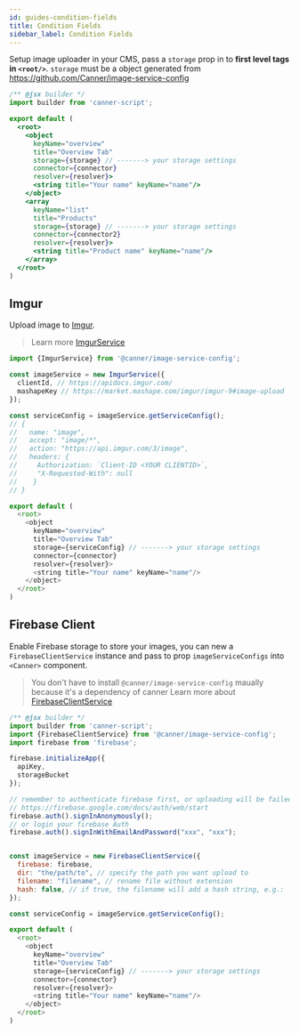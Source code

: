 ```yaml
---
id: guides-condition-fields
title: Condition Fields
sidebar_label: Condition Fields
---
```


Setup image uploader in your CMS, pass a `storage` prop in to **first level tags in `<root/>`**. `storage` must be a object generated from https://github.com/Canner/image-service-config

```jsx
/** @jsx builder */
import builder from 'canner-script';

export default (
  <root>
    <object
      keyName="overview"
      title="Overview Tab"
      storage={storage} // -------> your storage settings
      connector={connector}
      resolver={resolver}>
      <string title="Your name" keyName="name"/>
    </object>
    <array
      keyName="list"
      title="Products"
      storage={storage} // -------> your storage settings
      connector={connector2}
      resolver={resolver}>
      <string title="Product name" keyName="name"/>
    </array>
  </root>
)
```

## Imgur

Upload image to [Imgur](https://imgur.com/).

> Learn more [ImgurService](https://github.com/Canner/image-service-config#imgurservice-imgur)

```js
import {ImgurService} from '@canner/image-service-config';

const imageService = new ImgurService({
  clientId, // https://apidocs.imgur.com/
  mashapeKey // https://market.mashape.com/imgur/imgur-9#image-upload
});

const serviceConfig = imageService.getServiceConfig();
// {
//   name: "image",
//   accept: "image/*",
//   action: "https://api.imgur.com/3/image",
//   headers: {
//     Authorization: `Client-ID <YOUR CLIENTID>`,
//     "X-Requested-With": null 
//    }
// }

export default (
  <root>
    <object
      keyName="overview"
      title="Overview Tab"
      storage={serviceConfig} // -------> your storage settings
      connector={connector}
      resolver={resolver}>
      <string title="Your name" keyName="name"/>
    </object>
  </root>
)
```

## Firebase Client

Enable Firebase storage to store your images, you can new a `FirebaseClientService` instance and pass to prop `imageServiceConfigs` into `<Canner>` component.

> You don't have to install `@canner/image-service-config` maually because it's a dependency of canner
> Learn more about [FirebaseClientService](https://github.com/Canner/image-service-config#firebaseclientservice-firebase-js-sdk)

```js
/** @jsx builder */
import builder from 'canner-script';
import {FirebaseClientService} from '@canner/image-service-config';
import firebase from 'firebase';

firebase.initializeApp({
  apiKey,
  storageBucket
});

// remember to authenticate firebase first, or uploading will be failed,
// https://firebase.google.com/docs/auth/web/start
firebase.auth().signInAnonymously();
// or login your firebase Auth
firebase.auth().signInWithEmailAndPassword("xxx", "xxx");


const imageService = new FirebaseClientService({
  firebase: firebase,
  dir: "the/path/to", // specify the path you want upload to 
  filename: "filename", // rename file without extension
  hash: false, // if true, the filename will add a hash string, e.g.: `filename-${hash}.jpg`
});

const serviceConfig = imageService.getServiceConfig();

export default (
  <root>
    <object
      keyName="overview"
      title="Overview Tab"
      storage={serviceConfig} // -------> your storage settings
      connector={connector}
      resolver={resolver}>
      <string title="Your name" keyName="name"/>
    </object>
  </root>
)

```